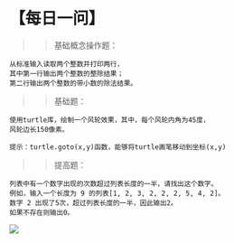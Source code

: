 # 【每日一问】

>>基础概念操作题：
>>> 
```
从标准输入读取两个整数并打印两行，
其中第一行输出两个整数的整除结果；
第二行输出两个整数的带小数的除法结果。 
```
>>基础题：
```
使用turtle库，绘制一个风轮效果，其中，每个风轮内角为45度，
风轮边长150像素。‬‬‬‬‬‬‬‬‬‬‬‬‬‬‬‬‬‬‬‬‬‬‬‬‬‬‬‬‬‬‬‬‬‬‬‬‬‬‬‬‬‬‬‬‬‬‬‬

提示：turtle.goto(x,y)函数，能够将turtle画笔移动到坐标(x,y)
```
>>提高题：
```
列表中有一个数字出现的次数超过列表长度的一半，请找出这个数字。
例如，输入一个长度为 9 的列表[1, 2, 3, 2, 2, 2, 5, 4, 2]。
数字 2 出现了5次，超过列表长度的一半，因此输出2。
如果不存在则输出0。
```

![](https://w.wallhaven.cc/full/13/wallhaven-13q37g.png)